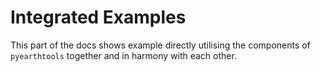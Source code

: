 # Integrated Examples

This part of the docs shows example directly utilising the components of `pyearthtools` together and in harmony with each other. 